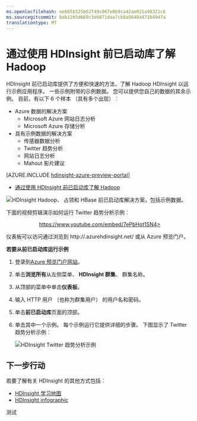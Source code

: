```yaml
---
ms.openlocfilehash: ee665b525b62f49c067e0b9ca42ae021a98321c6
ms.sourcegitcommit: bab1265d669c3e6871daa7cb8a5640a47104947a
translationtype: MT
---
```

<properties
   pageTitle="了解在 HDInsight 示例库与 Hadoop |Microsoft Azure"
   description="快速学习 Hadoop 从 HDInsight 获得已启动库运行示例应用程序。 使用示例数据，或提供您自己。"
   services="hdinsight"
   documentationCenter=""
   tags="azure-portal"
   authors="mumian"
   manager="paulettm"
   editor="cgronlun"/>

<tags
   ms.service="hdinsight"
   ms.workload="big-data"
   ms.tgt_pltfrm="na"
   ms.devlang="na"
   ms.topic="get-started-article"
   ms.date="07/09/2015"
   ms.author="jgao"/>

# 通过使用 HDInsight 前已启动库了解 Hadoop

HDInsight 前已启动库提供了方便和快速的方法，了解 Hadoop HDInsight 以运行示例应用程序。 一些示例附带的示例数据。 您可以提供您自己的数据的其余示例。 目前，有以下 6 个样本 （具有多个出现）︰

- Azure 数据的解决方案
    - Microsoft Azure 网站日志分析
    - Microsoft Azure 存储分析
- 具有示例数据的解决方案
    - 传感器数据分析
    - Twitter 趋势分析
    - 网站日志分析
    - Mahout 影片建议

[AZURE.INCLUDE [hdinsight-azure-preview-portal](../../includes/hdinsight-azure-preview-portal.md)]

* [通过使用 HDInsight 前已启动库了解 Hadoop](hdinsight-learn-hadoop-use-sample-gallery-v1.md)

![HDInsight Hadoop、 占领和 HBase 前已启动库解决方案，包括示例数据。][hdinsight.sample.gallery]

下面的视频剪辑演示如何运行 Twitter 趋势分析示例︰

<center><a href="https://www.youtube.com/embed/7ePbHot1SN4">https://www.youtube.com/embed/7ePbHot1SN4></a></center>

仪表板可以访问通过浏览到 http://<YourHDInsightClusterName>.azurehdinsight.net/ 或从 Azure 预览门户。

**若要从前已启动库运行示例**

1. 登录到[Azure 预览门户网站][azure.portal]。
2. 单击**浏览所有**从左侧菜单、 **HDInsight 群集**、 群集名称。
3. 从顶部的菜单中单击**仪表板**。
4. 输入 HTTP 用户 （也称为群集用户） 的用户名和密码。
6.  单击**前已启动库**页面的顶部。
7.  单击其中一个示例。 每个示例运行它提供详细的步骤。 下图显示了 Twitter 趋势分析示例︰

    ![HDInsight Twitter 趋势分析示例][hdinsight.twitter.sample]

## 下一步行动
若要了解有关 HDInsight 的其他方式包括︰

- [HDInsight 学习地图][hdinsight.learn.map]
- [HDInsight infographic][hdinsight.infographic]

<!--Image references-->
[hdinsight.sample.gallery]: ./media/hdinsight-learn-hadoop-use-sample-gallery/HDInsight-Getting-Started-Gallery.png
[hdinsight.twitter.sample]: ./media/hdinsight-learn-hadoop-use-sample-gallery/HDInsight-Twitter-Trend-Analysis-sample.png

<!--Link references-->
[hdinsight.learn.map]: hdinsight-learn-map.md
[hdinsight.infographic]: http://go.microsoft.com/fwlink/?linkid=523960
[azure.portal]:https://portal.azure.com

测试
